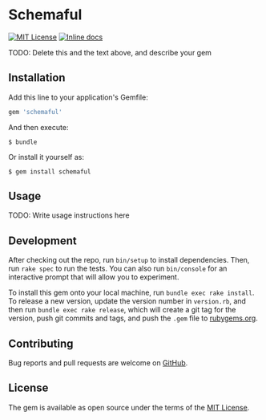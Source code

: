 # Schemaful

[![MIT License](https://img.shields.io/badge/license-MIT-green.svg)](http://opensource.org/licenses/MIT)
[![Inline docs](http://inch-ci.org/github/smaximov/schemaful.svg?branch=master)](http://inch-ci.org/github/smaximov/schemaful)

TODO: Delete this and the text above, and describe your gem

## Installation

Add this line to your application's Gemfile:

```ruby
gem 'schemaful'
```

And then execute:

    $ bundle

Or install it yourself as:

    $ gem install schemaful

## Usage

TODO: Write usage instructions here

## Development

After checking out the repo, run `bin/setup` to install dependencies.
Then, run `rake spec` to run the tests.
You can also run `bin/console` for an interactive prompt that will allow you to experiment.

To install this gem onto your local machine, run `bundle exec rake install`.
To release a new version, update the version number in `version.rb`,
and then run `bundle exec rake release`, which will create a git tag for the version,
push git commits and tags, and push the `.gem` file to [rubygems.org](https://rubygems.org).

## Contributing

Bug reports and pull requests are welcome on [GitHub](https://github.com/smaximov/schemaful).


## License

The gem is available as open source under the terms of the [MIT License](http://opensource.org/licenses/MIT).
